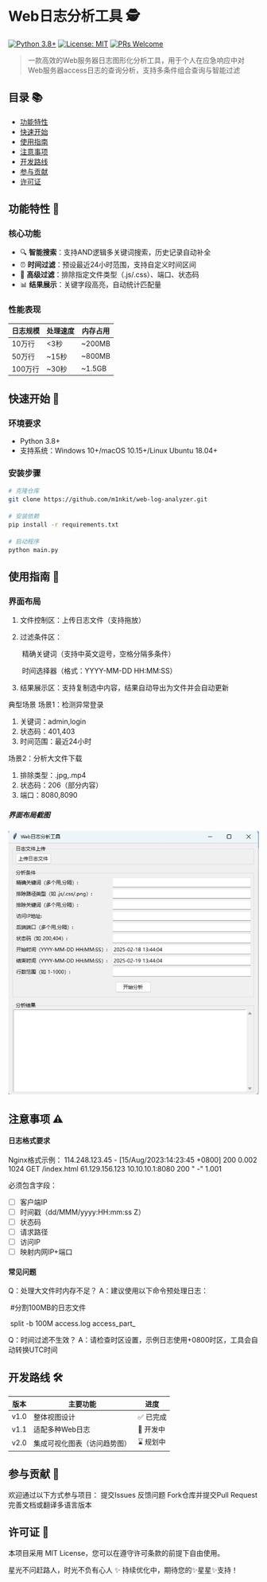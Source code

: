 # Web日志分析工具 🕵️

[![Python 3.8+](https://img.shields.io/badge/python-3.8%2B-blue.svg)](https://www.python.org/downloads/)
[![License: MIT](https://img.shields.io/badge/License-MIT-yellow.svg)](https://opensource.org/licenses/MIT)
[![PRs Welcome](https://img.shields.io/badge/PRs-%E6%AC%A2%E8%BF%8E%E6%8F%90%E4%BA%A4-brightgreen.svg)](https://github.com/m1nkit/web-log-analyzer/pulls)


> 一款高效的Web服务器日志图形化分析工具，用于个人在应急响应中对Web服务器access日志的查询分析，支持多条件组合查询与智能过滤

## 目录 📚

- [功能特性](#功能特性-)
- [快速开始](#快速开始-)
- [使用指南](#使用指南-)
- [注意事项](#注意事项-%EF%B8%8F)
- [开发路线](#开发路线-%EF%B8%8F)
- [参与贡献](#参与贡献-)
- [许可证](#许可证-)

## 功能特性 🚀

### 核心功能

- 🔍 **智能搜索**：支持AND逻辑多关键词搜索，历史记录自动补全
- ⏰ **时间过滤**：预设最近24小时范围，支持自定义时间区间
- 🚫 **高级过滤**：排除指定文件类型（.js/.css）、端口、状态码
- 📊 **结果展示**：关键字段高亮，自动统计匹配量

### 性能表现

| 日志规模 | 处理速度 | 内存占用 |
| -------- | -------- | -------- |
| 10万行   | <3秒     | ~200MB   |
| 50万行   | ~15秒    | ~800MB   |
| 100万行  | ~30秒    | ~1.5GB   |

## 快速开始 🚴

### 环境要求

- Python 3.8+
- 支持系统：Windows 10+/macOS 10.15+/Linux Ubuntu 18.04+

### 安装步骤

```bash
# 克隆仓库
git clone https://github.com/m1nkit/web-log-analyzer.git

# 安装依赖
pip install -r requirements.txt

# 启动程序
python main.py

```

## 使用指南 📖

### 界面布局

1. 文件控制区：上传日志文件（支持拖放）

2. 过滤条件区：

   ​	精确关键词（支持中英文逗号，空格分隔多条件）

   ​	时间选择器（格式：YYYY-MM-DD HH:MM:SS）

3. 结果展示区：支持复制选中内容，结果自动导出为文件并会自动更新

典型场景
场景1：检测异常登录

1. 关键词：admin,login
2. 状态码：401,403
3. 时间范围：最近24小时

场景2：分析大文件下载

1. 排除类型：.jpg,.mp4
2. 状态码：206（部分内容）
3. 端口：8080,8090

##### 界面布局截图 

[![GUI界面截图](https://raw.githubusercontent.com/M1nkit/Web-log-Analyzer/main/template.png)](https://raw.githubusercontent.com/M1nkit/Web-log-Analyzer/main/template.png)

## 注意事项 ⚠️

#### 日志格式要求

Nginx格式示例：
114.248.123.45 - [15/Aug/2023:14:23:45 +0800] 200 0.002 1024 GET /index.html 61.129.156.123 10.10.10.1:8080 200 " -" 1.001

必须包含字段：

- [ ] 客户端IP
- [ ] 时间戳（dd/MMM/yyyy:HH:mm:ss Z）
- [ ] 状态码
- [ ] 请求路径
- [ ] 访问IP
- [ ] 映射内网IP+端口

#### 常见问题

Q：处理大文件时内存不足？
A：建议使用以下命令预处理日志：

​    #分割100MB的日志文件

​	  split -b 100M access.log access_part_

Q：时间过滤不生效？
A：请检查时区设置，示例日志使用+0800时区，工具会自动转换UTC时间

## 开发路线 🛠️

| 版本 | 主要功能                     | 进度     |
| ---- | ---------------------------- | -------- |
| v1.0 | 整体视图设计                 | ✅ 已完成 |
| v1.1 | 适配多种Web日志              | 🚧 开发中 |
| v2.0 | 集成可视化图表（访问趋势图） | ⌛ 规划中 |

## 参与贡献 🤝

欢迎通过以下方式参与项目：
提交Issues 反馈问题
Fork仓库并提交Pull Request
完善文档或翻译多语言版本

## 许可证 📜

本项目采用 MIT License，您可以在遵守许可条款的前提下自由使用。

星光不问赶路人，时光不负有心人 ✨
持续优化中，期待您的✨星星✨支持！
